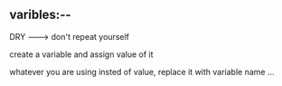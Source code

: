 varibles:--
------------------
DRY ---> don't repeat yourself

create a variable and assign value of it 

whatever you are using insted of value, replace it with variable name ...


